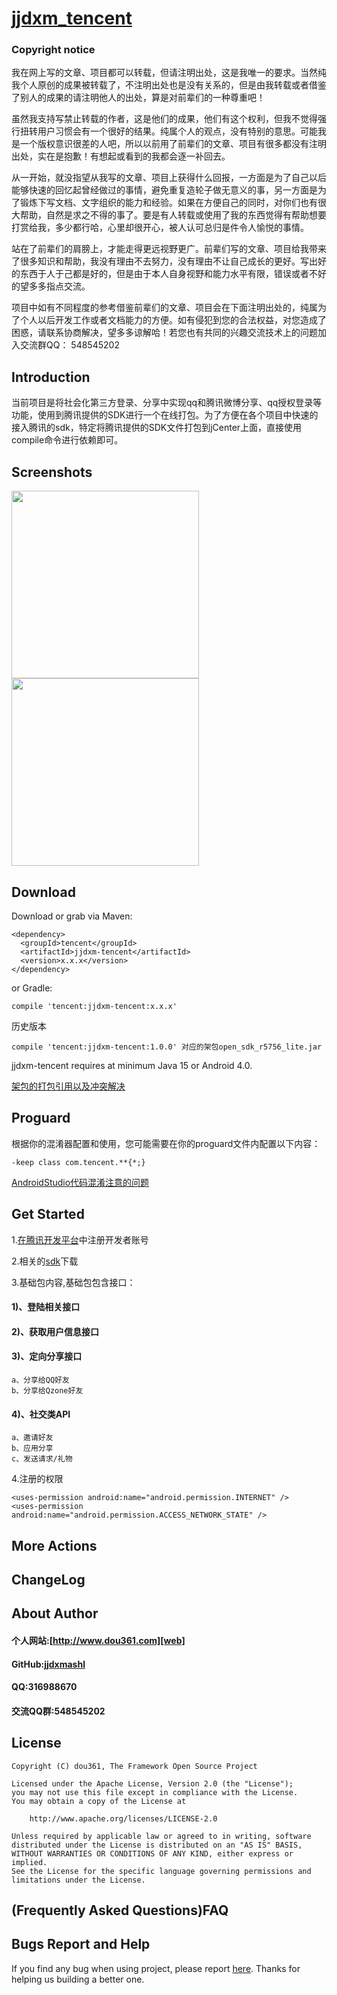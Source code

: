 # [jjdxm_tencent][project] #

### Copyright notice ###

我在网上写的文章、项目都可以转载，但请注明出处，这是我唯一的要求。当然纯我个人原创的成果被转载了，不注明出处也是没有关系的，但是由我转载或者借鉴了别人的成果的请注明他人的出处，算是对前辈们的一种尊重吧！

虽然我支持写禁止转载的作者，这是他们的成果，他们有这个权利，但我不觉得强行扭转用户习惯会有一个很好的结果。纯属个人的观点，没有特别的意思。可能我是一个版权意识很差的人吧，所以以前用了前辈们的文章、项目有很多都没有注明出处，实在是抱歉！有想起或看到的我都会逐一补回去。

从一开始，就没指望从我写的文章、项目上获得什么回报，一方面是为了自己以后能够快速的回忆起曾经做过的事情，避免重复造轮子做无意义的事，另一方面是为了锻炼下写文档、文字组织的能力和经验。如果在方便自己的同时，对你们也有很大帮助，自然是求之不得的事了。要是有人转载或使用了我的东西觉得有帮助想要打赏给我，多少都行哈，心里却很开心，被人认可总归是件令人愉悦的事情。

站在了前辈们的肩膀上，才能走得更远视野更广。前辈们写的文章、项目给我带来了很多知识和帮助，我没有理由不去努力，没有理由不让自己成长的更好。写出好的东西于人于己都是好的，但是由于本人自身视野和能力水平有限，错误或者不好的望多多指点交流。

项目中如有不同程度的参考借鉴前辈们的文章、项目会在下面注明出处的，纯属为了个人以后开发工作或者文档能力的方便。如有侵犯到您的合法权益，对您造成了困惑，请联系协商解决，望多多谅解哈！若您也有共同的兴趣交流技术上的问题加入交流群QQ： 548545202

## Introduction ##
当前项目是将社会化第三方登录、分享中实现qq和腾讯微博分享、qq授权登录等功能，使用到腾讯提供的SDK进行一个在线打包。为了方便在各个项目中快速的接入腾讯的sdk，特定将腾讯提供的SDK文件打包到jCenter上面，直接使用compile命令进行依赖即可。

## Screenshots ##

<img src="https://raw.githubusercontent.com/jjdxmashl/jjdxm_tencent/master/screenshots/icon01.png" width="300"> 
<img src="https://raw.githubusercontent.com/jjdxmashl/jjdxm_tencent/master/screenshots/icon02.png" width="300"> 

## Download ##

Download or grab via Maven:

	<dependency>
	  <groupId>tencent</groupId>
	  <artifactId>jjdxm-tencent</artifactId>
	  <version>x.x.x</version>
	</dependency>

or Gradle:

	compile 'tencent:jjdxm-tencent:x.x.x'

历史版本

	compile 'tencent:jjdxm-tencent:1.0.0' 对应的架包open_sdk_r5756_lite.jar

jjdxm-tencent requires at minimum Java 15 or Android 4.0.

[架包的打包引用以及冲突解决][jaraar]

## Proguard ##

根据你的混淆器配置和使用，您可能需要在你的proguard文件内配置以下内容：

	-keep class com.tencent.**{*;}


[AndroidStudio代码混淆注意的问题][minify] 

## Get Started ##

1.[在腾讯开发平台][openqq]中注册开发者账号

2.相关的[sdk][qqsdk]下载

3.基础包内容,基础包包含接口：
#### 1)、登陆相关接口 ####
#### 2)、获取用户信息接口 ####
#### 3)、定向分享接口 ####
	a、分享给QQ好友
	b、分享给Qzone好友
#### 4)、社交类API ####
	a、邀请好友
	b、应用分享
	c、发送请求/礼物 

4.注册的权限

	<uses-permission android:name="android.permission.INTERNET" />
	<uses-permission android:name="android.permission.ACCESS_NETWORK_STATE" />

## More Actions ##

## ChangeLog ##

## About Author ##

#### 个人网站:[http://www.dou361.com][web] ####
#### GitHub:[jjdxmashl][github] ####
#### QQ:316988670 ####
#### 交流QQ群:548545202 ####


## License ##

    Copyright (C) dou361, The Framework Open Source Project
    
    Licensed under the Apache License, Version 2.0 (the "License");
    you may not use this file except in compliance with the License.
    You may obtain a copy of the License at
    
     	http://www.apache.org/licenses/LICENSE-2.0
    
    Unless required by applicable law or agreed to in writing, software
    distributed under the License is distributed on an "AS IS" BASIS,
    WITHOUT WARRANTIES OR CONDITIONS OF ANY KIND, either express or implied.
    See the License for the specific language governing permissions and
    limitations under the License.

## (Frequently Asked Questions)FAQ ##
## Bugs Report and Help ##

If you find any bug when using project, please report [here][issues]. Thanks for helping us building a better one.



[web]:http://www.dou361.com
[github]:https://github.com/jjdxmashl/
[project]:https://github.com/jjdxmashl/jjdxm_tencent/
[issues]:https://github.com/jjdxmashl/jjdxm_tencent/issues/new
[downapk]:https://raw.githubusercontent.com/jjdxmashl/jjdxm_tencent/master/apk/app-debug.apk
[lastaar]:https://raw.githubusercontent.com/jjdxmashl/jjdxm_tencent/master/release/jjdxm-tencent-1.0.0.aar
[lastjar]:https://raw.githubusercontent.com/jjdxmashl/jjdxm_tencent/master/release/jjdxm-tencent-1.0.0.jar
[icon01]:https://raw.githubusercontent.com/jjdxmashl/jjdxm_tencent/master/screenshots/icon01.png
[icon02]:https://raw.githubusercontent.com/jjdxmashl/jjdxm_tencent/master/screenshots/icon02.png
[jaraar]:https://github.com/jjdxmashl/jjdxm_ecodingprocess/blob/master/架包的打包引用以及冲突解决.md
[minify]:https://github.com/jjdxmashl/jjdxm_ecodingprocess/blob/master/AndroidStudio代码混淆注意的问题.md
[openqq]:http://open.qq.com/
[qqsdk]:http://wiki.open.qq.com/wiki/mobile/SDK%E4%B8%8B%E8%BD%BD